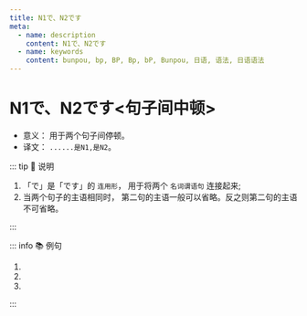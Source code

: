 ```yaml
---
title: N1で、N2です
meta:
  - name: description
    content: N1で、N2です
  - name: keywords
    content: bunpou, bp, BP, Bp, bP, Bunpou, 日语, 语法, 日语语法
---
```


# N1で、N2です<句子间中顿>

* 意义： 用于两个句子间停顿。
* 译文： `......是N1,是N2`。

::: tip :bookmark: 说明

1. 「で」是「です」的 `连用形`， 用于将两个 `名词谓语句` 连接起来;
2. 当两个句子的主语相同时， 第二句的主语一般可以省略。反之则第二句的主语不可省略。

:::

::: info :books: 例句

1. <grammer-content id='1-2-1-0' sentence="[高橋/たかはし]さんは[高校/こうこう]の[後輩/こうはい]**で**、[今/いま]、[京華大学/きょうかだいがく]の[語学留学生/ごがくりゅうがくせい]**です**。" trans='高桥是高中的学妹， 现在是京华大学的语言留学生。' />
2. <grammer-content id='1-2-1-1' sentence="こちらは[日本語学科/にほんごがっか]の[方/かた]**で**、[王/おう]さん**です**。" trans='这位是日语系的小王。' />
3. <grammer-content id='1-2-1-2' sentence="[王/おう]さんは[日本語学科/にほんごがっか]の[学生/がくせい]**で**、[二/に][年生/ねんせい]**です**。" trans='小王是日语系二年级的学生。' />

:::
